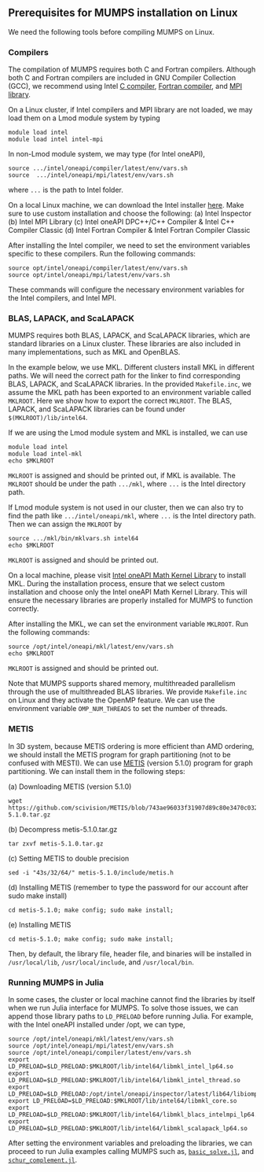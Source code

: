 ## Prerequisites for MUMPS installation on Linux

We need the following tools before compiling MUMPS on Linux.

### Compilers 

The compilation of MUMPS requires both C and Fortran compilers. Although both C and Fortran compilers are included in GNU Compiler Collection (GCC), we recommend using Intel [C compiler](https://www.intel.com/content/www/us/en/developer/tools/oneapi/dpc-compiler.html#gs.gtmcma), [Fortran compiler](https://www.intel.com/content/www/us/en/developer/tools/oneapi/fortran-compiler.html#gs.gtma2f), and [MPI library](https://www.intel.com/content/www/us/en/developer/tools/oneapi/mpi-library.html#gs.gtmtr3).

On a Linux cluster, if Intel compilers and MPI library are not loaded, we may load them on a Lmod module system by typing
```shell
module load intel
module load intel intel-mpi
```
In non-Lmod module system, we may type (for Intel oneAPI),
```shell
source .../intel/oneapi/compiler/latest/env/vars.sh
source  .../intel/oneapi/mpi/latest/env/vars.sh
```
where `...` is the path to Intel folder.

On a local Linux machine, we can download the Intel installer [here](https://www.intel.com/content/www/us/en/developer/tools/oneapi/hpc-toolkit.html). Make sure to use custom installation and choose the following: 
	(a) Intel Inspector
	(b) Intel MPI Library
	(c) Intel oneAPI DPC++/C++ Compiler \& Intel C++ Compiler Classic
	(d) Intel Fortran Compiler \& Intel Fortran Compiler Classic        

After installing the Intel compiler, we need to set the environment variables specific to these compilers. Run the following commands:

```shell
source opt/intel/oneapi/compiler/latest/env/vars.sh
source opt/intel/oneapi/mpi/latest/env/vars.sh
```

These commands will configure the necessary environment variables for the Intel compilers, and Intel MPI.

### BLAS, LAPACK, and ScaLAPACK

MUMPS requires both BLAS, LAPACK, and ScaLAPACK libraries, which are standard libraries on a Linux cluster. These libraries are also included in many implementations, such as MKL and OpenBLAS. 

In the example below, we use MKL. Different clusters install MKL in different paths. We will need the correct path for the linker to find corresponding BLAS, LAPACK, and ScaLAPACK libraries. In the provided `Makefile.inc`, we assume the MKL path has been exported to an environment variable called `MKLROOT`. Here we show how to export the correct `MKLROOT`. The BLAS, LAPACK, and ScaLAPACK libraries can be found under `$(MKLROOT)/lib/intel64`. 

If we are using the Lmod module system and MKL is installed, we can use 

```shell
module load intel
module load intel-mkl
echo $MKLROOT
```

`MKLROOT`  is assigned and should be printed out, if MKL is available. The `MKLROOT` should be under the path `.../mkl`, where `...` is the Intel directory path.

If Lmod module system is not used in our cluster, then we can also try to find the path like `.../intel/oneapi/mkl`, where `...` is the Intel directory path. Then we can assign the `MKLROOT` by 

```shell
source .../mkl/bin/mklvars.sh intel64
echo $MKLROOT
```

`MKLROOT` is assigned and should be printed out.

On a local machine, please visit [Intel oneAPI Math Kernel Library](https://www.intel.com/content/www/us/en/developer/tools/oneapi/onemkl.html) to install MKL. During the installation process, ensure that we select custom installation and choose only the Intel oneAPI Math Kernel Library. This will ensure the necessary libraries are properly installed for MUMPS to function correctly.

After installing the MKL, we can set the environment variable `MKLROOT`. Run the following commands:

```shell
source /opt/intel/oneapi/mkl/latest/env/vars.sh
echo $MKLROOT
```

`MKLROOT`  is assigned and should be printed out.

Note that MUMPS supports shared memory, multithreaded parallelism through the use of multithreaded
BLAS libraries. We provide `Makefile.inc` on Linux and they activate the OpenMP feature. We can use the environment variable `OMP_NUM_THREADS` to set the number of threads.

### METIS

In 3D system, because METIS ordering is more efficient than AMD ordering, we should install the METIS program for graph partitioning (not to be confused with MESTI).  We can use [METIS](https://github.com/scivision/METIS/tree/743ae96033f31907d89c80e3470c0325e9a97f7b) (version 5.1.0) program for graph partitioning. We can install them in the following steps:

(a) Downloading METIS (version 5.1.0)

```shell
wget https://github.com/scivision/METIS/blob/743ae96033f31907d89c80e3470c0325e9a97f7b/archive/metis-5.1.0.tar.gz
```

(b) Decompress metis-5.1.0.tar.gz

```shell
tar zxvf metis-5.1.0.tar.gz
```

(c) Setting METIS to double precision

```shell
sed -i "43s/32/64/" metis-5.1.0/include/metis.h
```

(d) Installing METIS (remember to type the password for our account after sudo make install)

```shell
cd metis-5.1.0; make config; sudo make install;
```

(e) Installing METIS

```shell
cd metis-5.1.0; make config; sudo make install;
```

Then, by default, the library file, header file, and binaries will be installed in `/usr/local/lib`, `/usr/local/include`, and `/usr/local/bin`.

### Running MUMPS in Julia

In some cases, the cluster or local machine cannot find the libraries by itself when we run Julia interface for MUMPS. To solve those issues, we can append those library paths to `LD_PRELOAD` before running Julia. For example, with the Intel oneAPI installed under /opt, we can type,

```shell
source /opt/intel/oneapi/mkl/latest/env/vars.sh
source /opt/intel/oneapi/mpi/latest/env/vars.sh
source /opt/intel/oneapi/compiler/latest/env/vars.sh
export LD_PRELOAD=$LD_PRELOAD:$MKLROOT/lib/intel64/libmkl_intel_lp64.so
export LD_PRELOAD=$LD_PRELOAD:$MKLROOT/lib/intel64/libmkl_intel_thread.so
export LD_PRELOAD=$LD_PRELOAD:/opt/intel/oneapi/inspector/latest/lib64/libiomp5.so
export LD_PRELOAD=$LD_PRELOAD:$MKLROOT/lib/intel64/libmkl_core.so
export LD_PRELOAD=$LD_PRELOAD:$MKLROOT/lib/intel64/libmkl_blacs_intelmpi_lp64.so
export LD_PRELOAD=$LD_PRELOAD:$MKLROOT/lib/intel64/libmkl_scalapack_lp64.so
```

After setting the environment variables and preloading the libraries, we can proceed to run Julia examples calling MUMPS such as, <code>[basic_solve.jl](../basic_solve.jl)</code>, and <code>[schur_complement.jl](../schur_complement.jl)</code>.